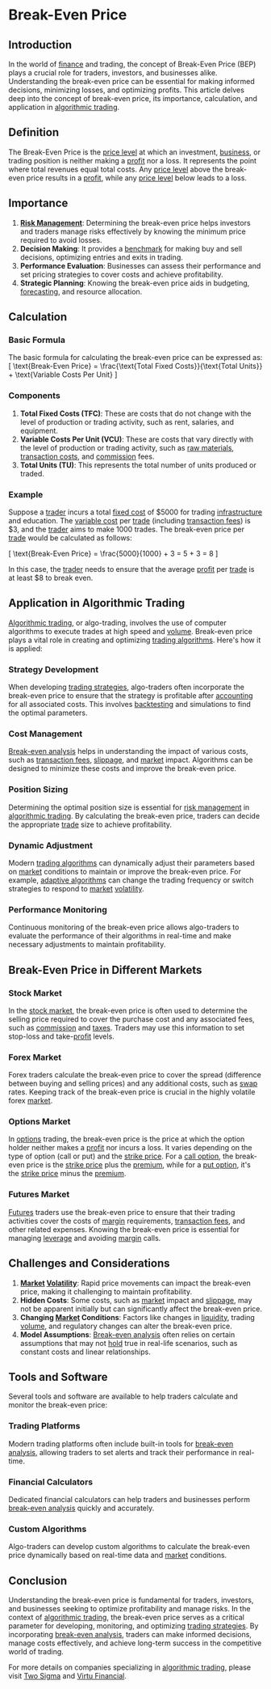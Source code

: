 # Break-Even Price

## Introduction
In the world of [finance](../f/finance.md) and trading, the concept of Break-Even Price (BEP) plays a crucial role for traders, investors, and businesses alike. Understanding the break-even price can be essential for making informed decisions, minimizing losses, and optimizing profits. This article delves deep into the concept of break-even price, its importance, calculation, and application in [algorithmic trading](../a/accountability.md).

## Definition
The Break-Even Price is the [price level](../p/price_level.md) at which an investment, [business](../b/business.md), or trading position is neither making a [profit](../p/profit.md) nor a loss. It represents the point where total revenues equal total costs. Any [price level](../p/price_level.md) above the break-even price results in a [profit](../p/profit.md), while any [price level](../p/price_level.md) below leads to a loss.

## Importance
1. **[Risk Management](../r/risk_management.md)**: Determining the break-even price helps investors and traders manage risks effectively by knowing the minimum price required to avoid losses.
2. **Decision Making**: It provides a [benchmark](../b/benchmark.md) for making buy and sell decisions, optimizing entries and exits in trading.
3. **Performance Evaluation**: Businesses can assess their performance and set pricing strategies to cover costs and achieve profitability.
4. **Strategic Planning**: Knowing the break-even price aids in budgeting, [forecasting](../f/forecasting.md), and resource allocation.

## Calculation
### Basic Formula
The basic formula for calculating the break-even price can be expressed as:
\[ \text{Break-Even Price} = \frac{\text{Total Fixed Costs}}{\text{Total Units}} + \text{Variable Costs Per Unit} \]

### Components
1. **Total Fixed Costs (TFC)**: These are costs that do not change with the level of production or trading activity, such as rent, salaries, and equipment.
2. **Variable Costs Per Unit (VCU)**: These are costs that vary directly with the level of production or trading activity, such as [raw materials](../r/raw_materials.md), [transaction costs](../t/transaction_costs.md), and [commission](../c/commission.md) fees.
3. **Total Units (TU)**: This represents the total number of units produced or traded.

### Example
Suppose a [trader](../t/trader.md) incurs a total [fixed cost](../f/fixed_cost.md) of $5000 for trading [infrastructure](../i/infrastructure.md) and education. The [variable cost](../v/variable_cost.md) per [trade](../t/trade.md) (including [transaction fees](../t/transaction_fees.md)) is $3, and the [trader](../t/trader.md) aims to make 1000 trades. The break-even price per [trade](../t/trade.md) would be calculated as follows:

\[ \text{Break-Even Price} = \frac{5000}{1000} + 3 = 5 + 3 = 8 \]

In this case, the [trader](../t/trader.md) needs to ensure that the average [profit](../p/profit.md) per [trade](../t/trade.md) is at least $8 to break even.

## Application in Algorithmic Trading
[Algorithmic trading](../a/accountability.md), or algo-trading, involves the use of computer algorithms to execute trades at high speed and [volume](../v/volume.md). Break-even price plays a vital role in creating and optimizing [trading algorithms](../t/trading_algorithms.md). Here's how it is applied:

### Strategy Development
When developing [trading strategies](../t/trading_strategies.md), algo-traders often incorporate the break-even price to ensure that the strategy is profitable after [accounting](../a/accounting.md) for all associated costs. This involves [backtesting](../b/backtesting.md) and simulations to find the optimal parameters.

### Cost Management
[Break-even analysis](../b/break-even_analysis.md) helps in understanding the impact of various costs, such as [transaction fees](../t/transaction_fees.md), [slippage](../s/slippage.md), and [market](../m/market.md) impact. Algorithms can be designed to minimize these costs and improve the break-even price.

### Position Sizing
Determining the optimal position size is essential for [risk management](../r/risk_management.md) in [algorithmic trading](../a/accountability.md). By calculating the break-even price, traders can decide the appropriate [trade](../t/trade.md) size to achieve profitability.

### Dynamic Adjustment
Modern [trading algorithms](../t/trading_algorithms.md) can dynamically adjust their parameters based on [market](../m/market.md) conditions to maintain or improve the break-even price. For example, [adaptive algorithms](../a/adaptive_algorithms.md) can change the trading frequency or switch strategies to respond to [market](../m/market.md) [volatility](../v/volatility.md).

### Performance Monitoring
Continuous monitoring of the break-even price allows algo-traders to evaluate the performance of their algorithms in real-time and make necessary adjustments to maintain profitability.

## Break-Even Price in Different Markets
### Stock Market
In the [stock market](../s/stock_market.md), the break-even price is often used to determine the selling price required to cover the purchase cost and any associated fees, such as [commission](../c/commission.md) and [taxes](../t/taxes.md). Traders may use this information to set stop-loss and take-[profit](../p/profit.md) levels.

### Forex Market
Forex traders calculate the break-even price to cover the spread (difference between buying and selling prices) and any additional costs, such as [swap](../s/swap.md) rates. Keeping track of the break-even price is crucial in the highly volatile forex [market](../m/market.md).

### Options Market
In [options](../o/options.md) trading, the break-even price is the price at which the option holder neither makes a [profit](../p/profit.md) nor incurs a loss. It varies depending on the type of option (call or put) and the [strike price](../s/strike_price.md). For a [call option](../c/call_option.md), the break-even price is the [strike price](../s/strike_price.md) plus the [premium](../p/premium.md), while for a [put option](../p/put.md), it's the [strike price](../s/strike_price.md) minus the [premium](../p/premium.md).

### Futures Market
[Futures](../f/futures.md) traders use the break-even price to ensure that their trading activities cover the costs of [margin](../m/margin.md) requirements, [transaction fees](../t/transaction_fees.md), and other related expenses. Knowing the break-even price is essential for managing [leverage](../l/leverage.md) and avoiding [margin](../m/margin.md) calls.

## Challenges and Considerations
1. **[Market](../m/market.md) [Volatility](../v/volatility.md)**: Rapid price movements can impact the break-even price, making it challenging to maintain profitability.
2. **Hidden Costs**: Some costs, such as [market](../m/market.md) impact and [slippage](../s/slippage.md), may not be apparent initially but can significantly affect the break-even price.
3. **Changing [Market](../m/market.md) Conditions**: Factors like changes in [liquidity](../l/liquidity.md), trading [volume](../v/volume.md), and regulatory changes can alter the break-even price.
4. **Model Assumptions**: [Break-even analysis](../b/break-even_analysis.md) often relies on certain assumptions that may not [hold](../h/hold.md) true in real-life scenarios, such as constant costs and linear relationships.

## Tools and Software
Several tools and software are available to help traders calculate and monitor the break-even price:

### Trading Platforms
Modern trading platforms often include built-in tools for [break-even analysis](../b/break-even_analysis.md), allowing traders to set alerts and track their performance in real-time.

### Financial Calculators
Dedicated financial calculators can help traders and businesses perform [break-even analysis](../b/break-even_analysis.md) quickly and accurately.

### Custom Algorithms
Algo-traders can develop custom algorithms to calculate the break-even price dynamically based on real-time data and [market](../m/market.md) conditions.

## Conclusion
Understanding the break-even price is fundamental for traders, investors, and businesses seeking to optimize profitability and manage risks. In the context of [algorithmic trading](../a/accountability.md), the break-even price serves as a critical parameter for developing, monitoring, and optimizing [trading strategies](../t/trading_strategies.md). By incorporating [break-even analysis](../b/break-even_analysis.md), traders can make informed decisions, manage costs effectively, and achieve long-term success in the competitive world of trading.

For more details on companies specializing in [algorithmic trading](../a/accountability.md), please visit [Two Sigma](https://www.twosigma.com/) and [Virtu Financial](https://www.virtu.com/).